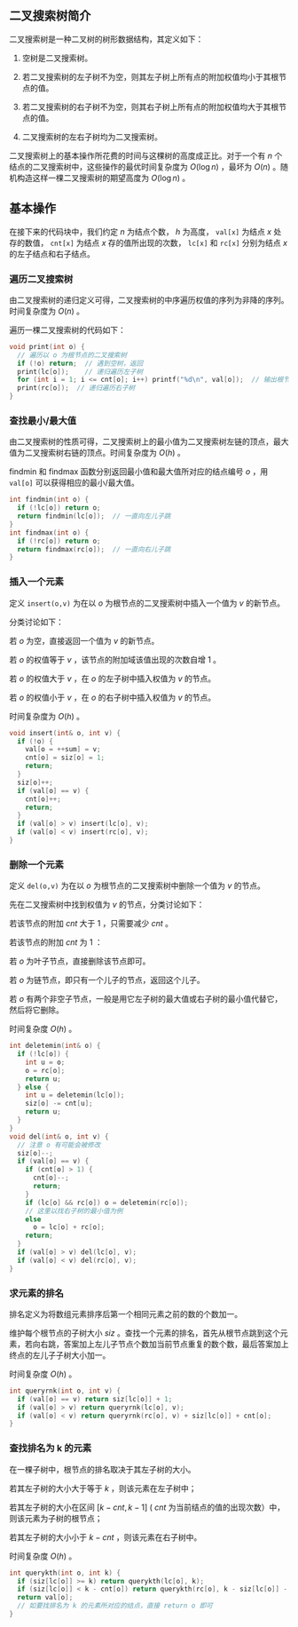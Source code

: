 ## 二叉搜索树简介

二叉搜索树是一种二叉树的树形数据结构，其定义如下：

1. 空树是二叉搜索树。

2. 若二叉搜索树的左子树不为空，则其左子树上所有点的附加权值均小于其根节点的值。

3. 若二叉搜索树的右子树不为空，则其右子树上所有点的附加权值均大于其根节点的值。

4. 二叉搜索树的左右子树均为二叉搜索树。

二叉搜索树上的基本操作所花费的时间与这棵树的高度成正比。对于一个有 $n$ 个结点的二叉搜索树中，这些操作的最优时间复杂度为 $O(\log n)$ ，最坏为 $O(n)$ 。随机构造这样一棵二叉搜索树的期望高度为 $O(\log n)$ 。

## 基本操作

在接下来的代码块中，我们约定 $n$ 为结点个数， $h$ 为高度， `val[x]` 为结点 $x$ 处存的数值， `cnt[x]` 为结点 $x$ 存的值所出现的次数， `lc[x]` 和 `rc[x]` 分别为结点 $x$ 的左子结点和右子结点。

### 遍历二叉搜索树

由二叉搜索树的递归定义可得，二叉搜索树的中序遍历权值的序列为非降的序列。时间复杂度为 $O(n)$ 。

遍历一棵二叉搜索树的代码如下：

```cpp
void print(int o) {
  // 遍历以 o 为根节点的二叉搜索树
  if (!o) return;  // 遇到空树，返回
  print(lc[o]);    // 递归遍历左子树
  for (int i = 1; i <= cnt[o]; i++) printf("%d\n", val[o]);  // 输出根节点信息
  print(rc[o]);  // 递归遍历右子树
}
```

### 查找最小/最大值

由二叉搜索树的性质可得，二叉搜索树上的最小值为二叉搜索树左链的顶点，最大值为二叉搜索树右链的顶点。时间复杂度为 $O(h)$ 。

findmin 和 findmax 函数分别返回最小值和最大值所对应的结点编号 $o$ ，用 `val[o]` 可以获得相应的最小/最大值。

```cpp
int findmin(int o) {
  if (!lc[o]) return o;
  return findmin(lc[o]);  // 一直向左儿子跳
}
int findmax(int o) {
  if (!rc[o]) return o;
  return findmax(rc[o]);  // 一直向右儿子跳
}
```

### 插入一个元素

定义 `insert(o,v)` 为在以 $o$ 为根节点的二叉搜索树中插入一个值为 $v$ 的新节点。

分类讨论如下：

若 $o$ 为空，直接返回一个值为 $v$ 的新节点。

若 $o$ 的权值等于 $v$ ，该节点的附加域该值出现的次数自增 $1$ 。

若 $o$ 的权值大于 $v$ ，在 $o$ 的左子树中插入权值为 $v$ 的节点。

若 $o$ 的权值小于 $v$ ，在 $o$ 的右子树中插入权值为 $v$ 的节点。

时间复杂度为 $O(h)$ 。

```cpp
void insert(int& o, int v) {
  if (!o) {
    val[o = ++sum] = v;
    cnt[o] = siz[o] = 1;
    return;
  }
  siz[o]++;
  if (val[o] == v) {
    cnt[o]++;
    return;
  }
  if (val[o] > v) insert(lc[o], v);
  if (val[o] < v) insert(rc[o], v);
}
```

### 删除一个元素

定义 `del(o,v)` 为在以 $o$ 为根节点的二叉搜索树中删除一个值为 $v$ 的节点。

先在二叉搜索树中找到权值为 $v$ 的节点，分类讨论如下：

若该节点的附加 $\textit{cnt}$ 大于 $1$ ，只需要减少 $\textit{cnt}$ 。

若该节点的附加 $\textit{cnt}$ 为 $1$ ：

若 $o$ 为叶子节点，直接删除该节点即可。

若 $o$ 为链节点，即只有一个儿子的节点，返回这个儿子。

若 $o$ 有两个非空子节点，一般是用它左子树的最大值或右子树的最小值代替它，然后将它删除。

时间复杂度 $O(h)$ 。

```cpp
int deletemin(int& o) {
  if (!lc[o]) {
    int u = o;
    o = rc[o];
    return u;
  } else {
    int u = deletemin(lc[o]);
    siz[o] -= cnt[u];
    return u;
  }
}
void del(int& o, int v) {
  // 注意 o 有可能会被修改
  siz[o]--;
  if (val[o] == v) {
    if (cnt[o] > 1) {
      cnt[o]--;
      return;
    }
    if (lc[o] && rc[o]) o = deletemin(rc[o]);
    // 这里以找右子树的最小值为例
    else
      o = lc[o] + rc[o];
    return;
  }
  if (val[o] > v) del(lc[o], v);
  if (val[o] < v) del(rc[o], v);
}
```

### 求元素的排名

排名定义为将数组元素排序后第一个相同元素之前的数的个数加一。

维护每个根节点的子树大小 $\textit{siz}$ 。查找一个元素的排名，首先从根节点跳到这个元素，若向右跳，答案加上左儿子节点个数加当前节点重复的数个数，最后答案加上终点的左儿子子树大小加一。

时间复杂度 $O(h)$ 。

```cpp
int queryrnk(int o, int v) {
  if (val[o] == v) return siz[lc[o]] + 1;
  if (val[o] > v) return queryrnk(lc[o], v);
  if (val[o] < v) return queryrnk(rc[o], v) + siz[lc[o]] + cnt[o];
}
```

### 查找排名为 k 的元素

在一棵子树中，根节点的排名取决于其左子树的大小。

若其左子树的大小大于等于 $k$ ，则该元素在左子树中；

若其左子树的大小在区间 $[k-\textit{cnt},k-1]$ ( $\textit{cnt}$ 为当前结点的值的出现次数）中，则该元素为子树的根节点；

若其左子树的大小小于 $k-\textit{cnt}$ ，则该元素在右子树中。

时间复杂度 $O(h)$ 。

```cpp
int querykth(int o, int k) {
  if (siz[lc[o]] >= k) return querykth(lc[o], k);
  if (siz[lc[o]] < k - cnt[o]) return querykth(rc[o], k - siz[lc[o]] - cnt[o]);
  return val[o];
  // 如要找排名为 k 的元素所对应的结点，直接 return o 即可
}
```
